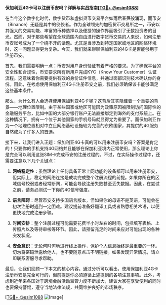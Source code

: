 **保加利亚4G卡可以注册币安吗？详解与实战指南[[TG💪+ @esim1088](https://t.me/s/esim1088)]**

在当今这个数字化时代，数字货币和虚拟货币交易平台如雨后春笋般涌现，而币安（Binance）无疑是其中的佼佼者。作为全球领先的加密货币交易所之一，币安以其强大的交易功能、丰富的币种选择以及便捷的操作界面吸引了无数投资者的目光。然而，对于那些希望在全球范围内自由进行数字货币交易的人来说，如何注册币安账号成为了一个绕不开的话题。尤其是当涉及到特定国家或地区的网络环境时，这一问题显得更为复杂。今天，我们就来聊聊保加利亚的4G卡是否能够用于注册币安。

首先，我们需要明确一点：币安对用户身份验证有着严格的要求。为了确保平台的安全性和合规性，币安要求所有新用户完成KYC（Know Your Customer）认证流程。这意味着你需要提供有效的身份证件信息，并通过面部识别技术确认你的身份。因此，在考虑使用保加利亚4G卡注册币安之前，我们必须确保该卡能够满足这些基本条件。

那么，为什么有人会选择使用保加利亚4G卡呢？这背后其实隐藏着一个重要的背景——地理位置限制。由于某些国家或地区可能因为政策原因被限制访问国际性的金融服务平台，比如中国的大部分银行账户无法直接绑定到海外的支付系统上。在这种情况下，拥有一个位于其他国家的手机号码就显得尤为重要了。而保加利亚作为一个地理位置相对中立且网络基础设施较为完善的东欧国家，其提供的4G服务自然成为了许多人的首选。

接下来，让我们进入正题：保加利亚4G卡真的可以用来注册币安吗？答案是肯定的！只要你的手机支持4G网络并且能够在保加利亚境内正常使用，那么理论上你是完全可以利用这张SIM卡完成币安的注册过程的。不过，在实际操作过程中，还需要注意以下几个关键点：

1. **网络稳定性**：虽然理论上任何具备正常上网功能的设备都可以用来注册币安，但实际上，稳定的网络连接是成功完成整个注册流程的前提。如果你所在的区域信号较弱或者经常断网，可能会导致注册失败甚至丢失数据。因此，在尝试之前，请务必测试一下你的4G信号强度。

2. **语言障碍**：尽管币安支持多国语言版本，但如果你的母语不是英语，可能会在初次注册时遇到一定困难。建议提前准备好翻译工具或者熟悉相关术语，以便更快地完成注册步骤。

3. **时间安排**：整个注册过程可能需要花费半小时左右的时间，包括填写表格、上传照片以及等待审核等环节。因此，请预留充足的时间来应对可能出现的各种突发状况。

4. **安全意识**：无论何时何地进行线上操作，保护个人信息始终是最重要的一环。切勿将密码泄露给他人，也不要随意点击不明链接。如果发现异常情况，请立即联系客服寻求帮助。

最后，让我们回顾一下本文的核心内容。通过分析可以看出，使用保加利亚4G卡注册币安是完全可行的，但前提是你必须遵循上述提到的各项注意事项。此外，考虑到近年来各国对于跨境金融活动监管力度不断加大，建议大家在享受便利的同时也要保持警惕，遵守当地法律法规，共同维护良好的市场秩序。

[[TG💪+ @esim1088](https://t.me/s/esim1088) ![Image](https://i.postimg.cc/4NQfJmqS/Snipaste-2025-05-13-00-14-12.png)]